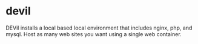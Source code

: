 # devil
DEVil installs a local based local environment that includes nginx, php, and mysql. Host as many web sites you want using a single web container.
